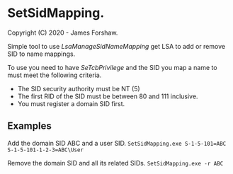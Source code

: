 # SetSidMapping.

Copyright (C) 2020 - James Forshaw.

Simple tool to use *LsaManageSidNameMapping* get LSA to add or remove SID to name mappings.

To use you need to have *SeTcbPrivilege* and the SID you map a name to must meet the following
criteria.

- The SID security authority must be NT (5)
- The first RID of the SID must be between 80 and 111 inclusive.
- You must register a domain SID first.

## Examples

Add the domain SID ABC and a user SID.
`SetSidMapping.exe S-1-5-101=ABC S-1-5-101-1-2-3=ABC\User`

Remove the domain SID and all its related SIDs.
`SetSidMapping.exe -r ABC`